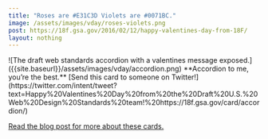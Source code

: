 ```yaml
---
title: "Roses are #E31C3D Violets are #0071BC."
image: /assets/images/vday/roses-violets.png
post: https://18f.gsa.gov/2016/02/12/happy-valentines-day-from-18F/
layout: nothing
---
```

<meta name="twitter:card" content="photo" />
<meta name="twitter:title" content="{{ page.title }}" />
<meta name="twitter:image" content="{{site.baseurl}}{{page.image}}" />
<meta name="twitter:url" content="{{ page.post }}" />
![The draft web standards accordion with a valentines message exposed.]({{site.baseurl}}/assets/images/vday/accordion.png)
**Accordion to me, you’re the best.** [Send this card to someone on Twitter!](https://twitter.com/intent/tweet?text=Happy%20Valentines%20Day%20from%20the%20Draft%20U.S.%20Web%20Design%20Standards%20team!%20https://18f.gsa.gov/card/accordion/)

[Read the blog post for more about these cards.]({{site.baseurl}}{{page.image}})
